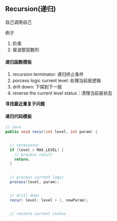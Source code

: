 ## Recursion(递归)

自己调用自己

例子
1. 阶乘
2. 斐波那契数列

#### 递归函数模板
1. recursion terminator: 递归终止条件
2. porcess logic current level: 处理当前层逻辑
3. drill down: 下探到下一层
4. reverse the current level status：清理当前层状态

**寻找最近重复子问题**

#### 递归代码模板
```java
// Java
public void recur(int level, int param) { 


  // terminator 
  if (level > MAX_LEVEL) { 
    // process result 
    return; 
  }


  // process current logic 
  process(level, param); 


  // drill down 
  recur( level: level + 1, newParam); 


  // restore current status 
```